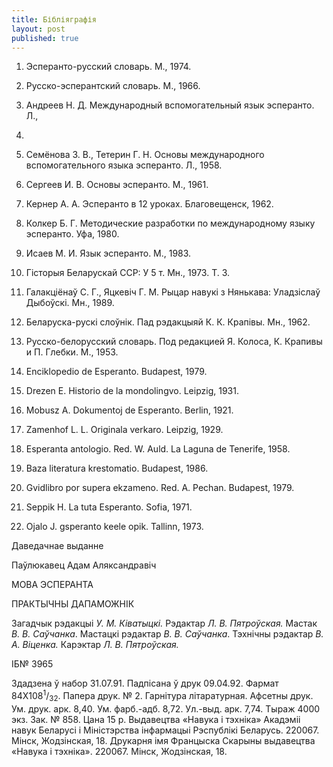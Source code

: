 ```yaml
---
title: Бібліяграфія
layout: post
published: true
---
```



1. Эсперанто-русский словарь. М., 1974.

2. Русско-эсперантский словарь. М., 1966.

3. Андреев Н. Д. Международный вспомогательный язык эсперанто. Л.,
1957.

4. Семёнова З. В., Тетерин Г. Н. Основы международного вспомогательного
языка эсперанто. Л., 1958.

5. Сергеев И. В. Основы эсперанто. М., 1961.

6. Кернер А. А. Эсперанто в 12 уроках. Благовещенск, 1962.

7. Колкер Б. Г. Методические разработки по международному языку
эсперанто. Уфа, 1980.

8. Исаев М. И. Язык эсперанто. М., 1983.

9. Гісторыя Беларускай ССР: У 5 т. Мн., 1973. Т. 3.

10. Галакціёнаў С. Г., Яцкевіч Г. М. Рыцар навукі з Нянькава:
Уладзіслаў Дыбоўскі. Мн., 1989.

11. Беларуска-рускі слоўнік. Пад рэдакцыяй К. К. Крапівы. Мн., 1962.

12. Русско-белорусский словарь. Под редакцией Я. Колоса, К. Крапивы и
П. Глебки. М., 1953.

13. Enciklopedio de Esperanto. Budapest, 1979.

14. Drezen E. Historio de la mondolingvo. Leipzig, 1931.

15. Mobusz A. Dokumentoj de Esperanto. Berlin, 1921.

16. Zamenhof L. L. Originala verkaro. Leipzig, 1929.

17. Esperanta antologio. Red. W. Auld. La Laguna de Tenerife, 1958.

18. Baza literatura krestomatio. Budapest, 1986.

19. Gvidlibro por supera ekzameno. Red. A. Pechan. Budapest, 1979.

20. Seppik H. La tuta Esperanto. Sofia, 1971.

21. Ojalo J. gsperanto keele opik. Tallinn, 1973.

Даведачнае выданне 

Паўлюкавец Адам Аляксандравіч

МОВА ЭСПЕРАНТА 

ПРАКТЫЧНЫ ДАПАМОЖНІК

Загадчык рэдакцыі *У. М. Ківатыцкі.* Рэдактар *Л. В. Пятроўская.* Мастак
*В. В. Саўчанка*. Мастацкі рэдактар *В. В. Саўчанка*. Тэхнічны рэдактар
*В. А. Віценка.* Карэктар *Л. В. Пятроўская.*

ІБ№ 3965

Здадзена ў набор 31.07.91. Падпісана ў друк 09.04.92. Фармат
84Х108<sup>1</sup>/<sub>32</sub>. Папера друк. № 2. Гарнітура
літаратурная. Афсетны друк. Ум. друк. арк. 8,40. Ум.
фарб.-адб. 8,72. Ул.-выд. арк. 7,74. Тыраж 4000 экз. Зак. № 858.
Цана 15 р. Выдавецтва «Навука і тэхніка» Акадэміі навук Беларусі і
Міністэрства інфармацыі Рэспублікі Беларусь. 220067. Мінск,
Жодзінская, 18. Друкарня імя Францыска Скарыны выдавецтва
«Навука і тэхніка». 220067. Мінск, Жодзінская, 18.
